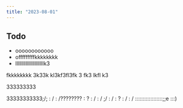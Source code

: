 ```yaml
---
title: "2023-08-01"
---
```


## Todo
- oooooooooooo
- offfffffffkkkkkkkk
- llllllllllllllllllllllk3

fkkkkkkkk
3k33k
kl3kf3fl3fk 3
fk3 lkfl k3 








333333333





























33333333333;/; : / : /???????? : ? : / : / ;/  : / : ? : / : / ::::::::::::::::::;;e :::)